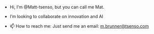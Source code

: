 - Hi, I’m @Matt-tsenso, but you can call me Mat. 

- I’m looking to collaborate on innovation and AI
- 📫 How to reach me: Just send me an email: m.brunner@tsenso.com

<!---
Matt-tsenso/Matt-tsenso is a ✨ special ✨ repository because its `README.md` (this file) appears on your GitHub profile.
You can click the Preview link to take a look at your changes.
--->
